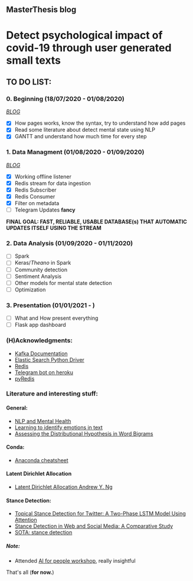## MasterThesis blog


# Detect psychological impact of covid-19 through user generated small texts

## TO DO LIST:
### 0. Beginning (18/07/2020 - 01/08/2020)
[*BLOG*](July.md)

- [x] How pages works, know the syntax, try to understand how add pages
- [x] Read some literature about detect mental state using NLP 
- [x] GANTT and understand how much time for every step

### 1. Data Managment (01/08/2020 - 01/09/2020)
[*BLOG*](August.md)
- [x] Working offline listener
- [x] Redis stream for data ingestion
- [x] Redis Subscriber
- [x] Redis Consumer
- [x] Filter on metadata
- [ ] Telegram Updates **fancy**

**FINAL GOAL: FAST, RELIABLE, USABLE DATABASE(s) THAT AUTOMATIC UPDATES ITSELF USING THE STREAM**
### 2. Data Analysis (01/09/2020 - 01/11/2020)
- [ ] Spark 
- [ ] Keras/*Theano* in Spark
- [ ] Community detection
- [ ] Sentiment Analysis
- [ ] Other models for mental state detection
- [ ] Optimization

### 3. Presentation (01/01/2021 - )
- [ ] What and How present everything
- [ ] Flask app dashboard

### (H)Acknowledgments:
- [Kafka Documentation](https://kafka.apache.org/documentation)
- [Elastic Search Python Driver](https://elasticsearch-py.readthedocs.io/en/master/)
- [Redis](https://redis.io/)
- [Telegram bot on heroku](https://towardsdatascience.com/how-to-deploy-a-telegram-bot-using-heroku-for-free-9436f89575d2)
- [pyRedis](https://realpython.com/python-redis/#using-key-expiry)
### Literature and interesting stuff:

#### General:
- [NLP and Mental Health](https://www.researchgate.net/publication/313127241_Natural_language_processing_in_mental_health_applications_using_non-clinical_texts)
- [Learning to identify emotions in text](http://citeseerx.ist.psu.edu/viewdoc/download?doi=10.1.1.217.62&rep=rep1&type=pdf)
- [Assessing the Distributional Hypothesis in Word Bigrams](https://iris.unitn.it/retrieve/handle/11572/249655/297594/2019_how_much_competence_in_performance.pdf)

#### Conda:
- [Anaconda cheatsheet](https://docs.conda.io/projects/conda/en/4.6.0/_downloads/52a95608c49671267e40c689e0bc00ca/conda-cheatsheet.pdf)

#### Latent Dirichlet Allocation
- [Latent Dirichlet Allocation Andrew Y. Ng](http://www.jmlr.org/papers/volume3/blei03a/blei03a.pdf)

#### Stance Detection:
- [Topical Stance Detection for Twitter: A Two-Phase LSTM Model Using Attention](https://arxiv.org/pdf/1801.03032.pdf)
- [Stance Detection in Web and Social Media: A Comparative Study](https://arxiv.org/pdf/2007.05976.pdf)
- [SOTA: stance detection](https://paperswithcode.com/sota/stance-detection-on-rumoureval)

##### Note:
- Attended [AI for people workshop](https://github.com/aiforpeople-git/First-AI4People-Workshop), really insightful


That's all (**for now.**)
